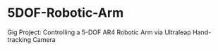 # 5DOF-Robotic-Arm
Gig Project: Controlling a 5-DOF AR4 Robotic Arm via Ultraleap Hand-tracking Camera
